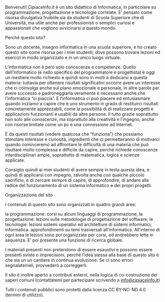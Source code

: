 Benvenuti!
Cipiaceinfo.it è un sito didattico di Informatica, in particolare su programmazione, progettazione e tecnologie correlate. E’ pensato come risorsa divulgativa fruibiile sia da studenti di Scuola Superiore che di Università, ma utile anche per professionisti o semplici curiosi e appassionati che vogliono avvicinarsi a questo mondo.

Perché questo sito?

Sono un docente, insegno informatica in una scuola superiore, e ho creato questo sito come risorsa per i miei studenti, dove possono trovare lezioni ed esercizi in modo organizzato e in un unico luogo virtuale.

L’informatica non è però solo conoscenze e competenze. Quello dell’informatico (e nello specifico del programmatore e progettista) è oggi un mestiere molto richiesto e quindi sono in molti a dedicarsi a questa materia: tuttavia per ottenere risultati significativi occorre avere un interesse che ci coinvolga anche sul piano emozionale e personale, in altre parole per avere successo e padroneggiarla veramente è necessario anche che l’informatica “ci piaccia”. E l’informatica ci può piacere ed entusiasmare quando iniziamo a capire che è uno strumento in grado di restituirci risultati concretamente apprezzabili, come la possibilità di di realizzare progetti e applicazioni funzionanti e usabili da altre persone. Il tutto grazie soprattutto non solo alle conoscenze, ma soprattuto alla creatività e l’ingegno, anche con risorse limitate come un pc e una connessione ad Internet.

È da questi risultati (vedere qualcosa che “funziona”) che possiamo stimolare interesse e curiosità, ingredienti che ci permetteranno di motivarci quando cominceremo ad affrontare le difficoltà di una materia che può risultare molto complessa e difficile da capire, perché richiede conoscenze interdisciplinari ampie, soprattutto di matematica, logica e scienze applicate.

Consiglio quindi ai miei studenti di avere sempre in testa questa idea, e quindi di applicarsi con impegno, talvolta anche con qualche piccolo sacrificio, e di cercare sempre di capire, di approfondire, di andare alla radice del funzionamento di un sistema informatico e dei propri progetti.

Organizzazione del sito

I contenuti di questo sito sono organizzati in quattro grandi aree:

la programmazione: corsi su alcuni linguaggi di programmazione;
la progettazione: lezioni sulle metodologie di progettazione del software;
le tecnologie: lezioni sistemi operativi ed architetture di sistemi informatici;
informatica: approfondimenti su temi trasversali all’informatica.
All’interno di ogni area le lezioni sono poi organizzate per corsi, ed andrebbero lette in sequenza. E’ poi presente una funzione di ricerca globale.

I materiali presenti non pretendono di essere esaustivi e possono essere presenti sviste o imprecisioni, perché l’idea stessa alla base di questo sito è che sia un un cantiere in continua evoluzione. Se ci sono errori segnalatemeli, provvederò a correggerli.

Il sito è inoltre aperto a contributi esterni, nella logica di co-costruzione dei saperi comuni (contattatemi per partecipare scrivendo a info@cipiaceinfo.it)

Tutti i contenuti pubblici sono protetti dalla licenza  CC BY-NC-ND 4.0 (termini di utilizzo).